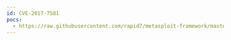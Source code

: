 ```yaml
---
id: CVE-2017-7581
pocs:
  - https://raw.githubusercontent.com/rapid7/metasploit-framework/master/modules/auxiliary/admin/http/typo3_news_module_sqli.rb
---
```

